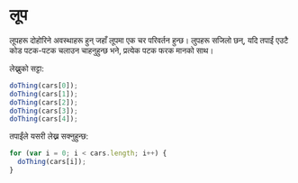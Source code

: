 # लूप

लूपहरू दोहोरिने अवस्थाहरू हुन् जहाँ लूपमा एक चर परिवर्तन हुन्छ। लुपहरू सजिलो छन्, यदि तपाईं एउटै कोड पटक-पटक चलाउन चाहनुहुन्छ भने, प्रत्येक पटक फरक मानको साथ।

लेख्नुको सट्टा:

```javascript
doThing(cars[0]);
doThing(cars[1]);
doThing(cars[2]);
doThing(cars[3]);
doThing(cars[4]);
```

तपाईंले यसरी लेख्न सक्नुहुन्छ:

```javascript
for (var i = 0; i < cars.length; i++) {
  doThing(cars[i]);
}
```

